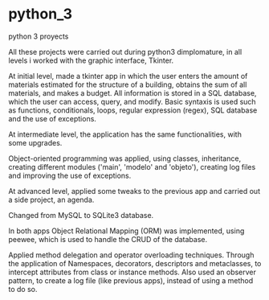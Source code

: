 # python_3
python 3 proyects

  All these projects were carried out during python3 dimplomature, in all levels i worked with the graphic interface, Tkinter.

  At initial level, made a tkinter app in which the user enters the amount of materials estimated for the structure of a building, obtains the sum of all materials, and makes a budget. All information is stored in a SQL database, which the user can access, query, and modify.
  Basic syntaxis is used such as functions, conditionals, loops, regular expression (regex), SQL database and the use of exceptions.

  At intermediate level, the application has the same functionalities, with some upgrades.
  
  Object-oriented programming was applied, using classes, inheritance, creating different modules ('main', 'modelo' and 'objeto'), creating log files and improving the use of exceptions.

  At advanced level, applied some tweaks to the previous app and carried out a side project, an agenda.

  Changed from MySQL to SQLite3 database.

  In both apps Object Relational Mapping (ORM) was implemented, using peewee, which is used to handle the CRUD of the database.

  Applied method delegation and operator overloading techniques. Through the application of Namespaces, decorators, descriptors and metaclasses, to intercept attributes from class or instance methods.
  Also used an observer pattern, to create a log file (like previous apps), instead of using a method to do so.

